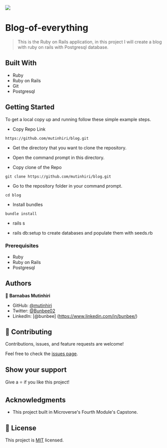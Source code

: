 ![](https://img.shields.io/badge/Microverse-blueviolet)

# Blog-of-everything

> This is the Ruby on Rails application, in this project I will create a blog with ruby on rails with Postgresql database.

## Built With

- Ruby
- Ruby on Rails
- Git
- Postgresql

## Getting Started

To get a local copy up and running follow these simple example steps.

- Copy Repo Link

```
https://github.com/mutinhiri/blog.git
```
- Get the directory that you want to clone the repository.

- Open the command prompt in this directory.

- Copy clone of the Repo

```
git clone https://github.com/mutinhiri/blog.git
```

- Go to the repository folder in your command prompt.

```
cd blog
```
- Install bundles

```
bundle install
```

- rails s 


- rails db:setup to create databases and populate them with seeds.rb
### Prerequisites

- Ruby
- Ruby on Rails
- Postgresql
## Authors

👤 **Barnabas Mutinhiri** 

- GitHub: [@mutinhiri](https://github.com/mutinhiri)
- Twitter: [@Bunbee02](https://twitter.com/Bunbee02) 
- LinkedIn: [@bunbee] (https://www.linkedin.com/in/bunbee/)

## 🤝 Contributing

Contributions, issues, and feature requests are welcome!

Feel free to check the [issues page](../../issues/).

## Show your support

Give a ⭐️ if you like this project!

## Acknowledgments

- This project built in Microverse's Fourth Module's Capstone.

## 📝 License

This project is [MIT](./MIT.md) licensed.